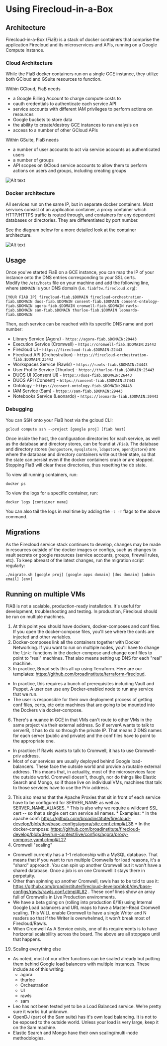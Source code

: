 # Using Firecloud-in-a-Box

## Architecture

Firecloud-in-a-Box (FiaB) is a stack of docker containers that comprise the application Firecloud and its microservices and APIs, running on a Google Compute instance.

### Cloud Architecture

While the FiaB docker containers run on a single GCE instance, they utilize both GCloud and GSuite resources to function.  

Within GCloud, FiaB needs 
- a Google Billing Account to charge compute costs to 
- oauth credentials to authenticate each service API
- service accounts with different IAM privileges to perform actions on resources
- Google buckets to store data
- the ability to create/destroy GCE instances to run analysis on
- access to a number of other GCloud APIs

Within GSuite, FiaB needs
- a number of user accounts to act via service accounts as authenticated users
- a number of groups
- API scopes on GCloud service accounts to allow them to perform actions on users and groups, including creating groups 

![Alt text](./screenshots/fiab-cloud-infrastructure.png "Enable DwD")

### Docker architecture



All services run on the same IP, but in separate docker containers. Most services consist of an application container, a proxy container which HTTP/HTTPS traffic is routed through, and containers for any dependent databases or directories. They are differentiated by port number. 

See the diagram below for a more detailed look at the container architecture.

![Alt text](./screenshots/fiab-internal-infrastructure.png "Enable DwD")


## Usage

Once you've started FiaB on a GCE instance, you can map the IP of your instance onto the DNS entries corresponding to your SSL certs.  
Modify the `/etc/hosts` file on your machine and add the following line, where `$DOMAIN` is your DNS domain (i.e. `fiabftw.firecloud.org`):
```
[YOUR FIAB IP] firecloud-fiab.$DOMAIN firecloud-orchestration-fiab.$DOMAIN duos-fiab.$DOMAIN consent-fiab.$DOMAIN consent-ontology-fiab.$DOMAIN agora-fiab.$DOMAIN cromwell-fiab.$DOMAIN rawls-fiab.$DOMAIN sam-fiab.$DOMAIN thurloe-fiab.$DOMAIN leonardo-fiab.$DOMAIN
```

Then, each service can be reached with its specific DNS name and port number:
* Library Service (Agora) - `https://agora-fiab.$DOMAIN:20443`
* Execution Service (Cromwell) - `https://cromwell-fiab.$DOMAIN:21443`
* Firecloud UI - `https://firecloud-fiab.$DOMAIN:22443`
* Firecloud API (Orchestration) - `https://firecloud-orchestration-fiab.$DOMAIN:23443`
* Workspaces Service (Rawls) - `https://rawls-fiab.$DOMAIN:24443`
* User Profile Service (Thurloe) - `https://thurloe-fiab.$DOMAIN:25443`
* DUOS UI (Consent UI) - `https://duos-fiab.$DOMAIN:26443`
* DUOS API (Consent) - `https://consent-fiab.$DOMAIN:27443`
* Ontology - `https://consent-ontology-fiab.$DOMAIN:28443`
* IAM Service (Sam) - `https://sam-fiab.$DOMAIN:29443`
* Notebooks Service (Leonardo) - `https://leonardo-fiab.$DOMAIN:30443`

### Debugging

You can SSH onto your FiaB host via the gcloud CLI:
```
gcloud compute ssh --project [google proj] [fiab host]
```

Once inside the host, the configuration directories for each service, as well as the database and directory stores, can be found at `/FiaB`. 
The database and directory stores (`mongostore`, `mysqlstore`, `ldapstore`, `opendjstore`) are where the database and directory containers write out their state, so that the state can persist
even if the docker containers crash or are stopped.  Stopping FiaB will clear these directories, thus resetting the db state. 

To view all running containers, run:
```
docker ps
```

To view the logs for a specific container, run:
```
docker logs [container name]
```
You can also tail the logs in real time by adding the `-t -f` flags to the above command.

## Migrations

As the Firecloud service stack continues to develop, changes may be made in resources outside of the docker images or configs, such as changes to vault secrets or google resources (service accounts, groups, firewall rules, etc).
To keep abreast of the latest changes, run the migration script regularly:
```
./migrate.sh [google proj] [google apps domain] [dns domain] [admin email] [env]
```

## Running on multiple VMs
FIAB is not a scalable, production-ready installation. It's useful for development, troubleshooting and testing. In production, Firecloud should be run on multiple machines. 

 1. At this point you should have dockers, docker-composes and conf files. If you open the docker-compose files, you'll see where the confs are injected and other variables. 
 2. Docker-composes link all the containers together with Docker Networking. If you want to run on multiple nodes, you'll have to change the `link:` functions in the docker-compose and change conf files to point to "real" machines. That also means setting up DNS for each "real" machine.
 3. In practice, Broad sets this all up using Terraform. Here are our templates: https://github.com/broadinstitute/terraform-firecloud.  
   * In practice, this requires a bunch of prerequisites including Vault and Puppet. A user can use any Docker-enabled node to run any service that we run. 
   * The user is responsible for their own deployment process of getting conf files, certs, etc onto machines that are going to be mounted into the Dockers via docker-compose.
 6. There's a nuance in GCE in that VMs can't route to other VMs in the same project via their external address. So if serverA wants to talk to serverB, it has to do so through the private IP. That means 2 DNS names for each server (public and private) and the conf files have to point to the appropriate one.
   * In practice: If Rawls wants to talk to Cromwell, it has to use Cromwell-priv address.
   * Most of our services are usually deployed behind Google load-balancers. These face the outside world and provide a routable external address. This means that, in actuality, most of the microservices face the outside world. Cromwell doesn't, though, nor do things like Elastic Search and Mongo, so if those live on individual VMs, machines that talk to those services have to use the Priv address.
   3. This also means that the Apache Proxies that sit in front of each service have to be configured for SERVER_NAME as well as SERVER_NAME_ALIASES. 
     * This is also why we require a wildcard SSL cert -- so that a single cert can service all names.
     * Examples:
     * In the apache conf: https://github.com/broadinstitute/firecloud-develop/blob/dev/base-configs/agora/site.conf.ctmpl#L38
     * In the docker-compose: https://github.com/broadinstitute/firecloud-develop/blob/dev/run-context/live/configs/agora/proxy-compose.yaml.ctmpl#L27
 14. Cromwell "scaling"
   * Cromwell currently has a 1-1 relationship with a MySQL database. That means that if you want to run multiple Cromwells for load reasons, it's a "shard" approach. You can spin up another Cromwell but it won't have a shared database. Once a job is on one Cromwell it stays there in perpetuity.
   * Other than spinning up another Cromwell, rawls has to be told to use it: https://github.com/broadinstitute/firecloud-develop/blob/dev/base-configs/rawls/rawls.conf.ctmpl#L82 . These conf lines show an array full of Cromwells in Live Production environments. 
   * We have a beta going on (rolling into production 6/18) using Internal Google Load balancers and URL maps to have a Master-Read Cromwell scaling. This WILL enable Cromwell to have a single Writer and N readers so that if the Writer is overwhelmed, it won't break most of Firecloud/Rawls.
   * When Cromwell As A Service exists, one of its requirements is to have horizontal scalabiility across the board. The above are all stopgaps until that happens.
 19. Scaling everything else
   * As noted, most of our other functions can be scaled already but putting them behind Google load balancers with multiple instances. These include as of this writing: 
     * agora
     * thurloe
     * Orchestration
     * UI
     * rawls
     * sam
   * Leo has not been tested yet to be a Load Balanced service. We're pretty sure it works but unknown.
   * OpenDJ (part of the Sam suite) has it's own load balancing. It is not to be exposed to the outside world. Unless your load is very large, keep it on the Sam machine.
   * Elastic Search and Mongo have their own scaling/multi-node methodologies.
